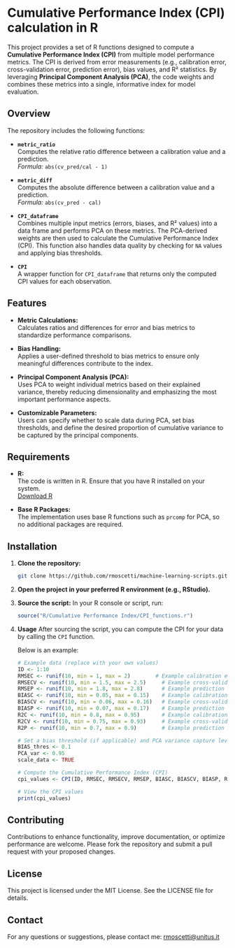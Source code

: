 # Cumulative Performance Index (CPI) calculation in R

This project provides a set of R functions designed to compute a **Cumulative Performance Index (CPI)** from multiple model performance metrics. The CPI is derived from error measurements (e.g., calibration error, cross-validation error, prediction error), bias values, and R² statistics. By leveraging **Principal Component Analysis (PCA)**, the code weights and combines these metrics into a single, informative index for model evaluation.

## Overview

The repository includes the following functions:

- **`metric_ratio`**  
  Computes the relative ratio difference between a calibration value and a prediction.  
  _Formula:_ `abs(cv_pred/cal - 1)`

- **`metric_diff`**  
  Computes the absolute difference between a calibration value and a prediction.  
  _Formula:_ `abs(cv_pred - cal)`

- **`CPI_dataframe`**  
  Combines multiple input metrics (errors, biases, and R² values) into a data frame and performs PCA on these metrics. The PCA-derived weights are then used to calculate the Cumulative Performance Index (CPI). This function also handles data quality by checking for `NA` values and applying bias thresholds.

- **`CPI`**  
  A wrapper function for `CPI_dataframe` that returns only the computed CPI values for each observation.

## Features

- **Metric Calculations:**  
  Calculates ratios and differences for error and bias metrics to standardize performance comparisons.

- **Bias Handling:**  
  Applies a user-defined threshold to bias metrics to ensure only meaningful differences contribute to the index.

- **Principal Component Analysis (PCA):**  
  Uses PCA to weight individual metrics based on their explained variance, thereby reducing dimensionality and emphasizing the most important performance aspects.

- **Customizable Parameters:**  
  Users can specify whether to scale data during PCA, set bias thresholds, and define the desired proportion of cumulative variance to be captured by the principal components.

## Requirements

- **R:**  
  The code is written in R. Ensure that you have R installed on your system.  
  [Download R](https://cran.r-project.org/)

- **Base R Packages:**  
  The implementation uses base R functions such as `prcomp` for PCA, so no additional packages are required.

## Installation

1. **Clone the repository:**
    ```bash
    git clone https://github.com/rmoscetti/machine-learning-scripts.git
    ```

2. **Open the project in your preferred R environment (e.g., RStudio).**

3. **Source the script:**
    In your R console or script, run:
    ```r
    source("R/Cumulative Performance Index/CPI_functions.r")
    ```

4. **Usage**
    After sourcing the script, you can compute the CPI for your data by calling the `CPI` function.

   Below is an example:
    ```r
    # Example data (replace with your own values)
    ID <- 1:10
    RMSEC <- runif(10, min = 1, max = 2)        # Example calibration errors
    RMSECV <- runif(10, min = 1.5, max = 2.5)     # Example cross-validation errors
    RMSEP <- runif(10, min = 1.8, max = 2.8)      # Example prediction errors
    BIASC <- runif(10, min = 0.05, max = 0.15)    # Example calibration bias values
    BIASCV <- runif(10, min = 0.06, max = 0.16)   # Example cross-validation bias values
    BIASP <- runif(10, min = 0.07, max = 0.17)    # Example prediction bias values
    R2C <- runif(10, min = 0.8, max = 0.95)       # Example calibration R² values
    R2CV <- runif(10, min = 0.75, max = 0.93)     # Example cross-validation R² values
    R2P <- runif(10, min = 0.7, max = 0.9)        # Example prediction R² values

    # Set a bias threshold (if applicable) and PCA variance capture level
    BIAS_thres <- 0.1
    PCA_var <- 0.95
    scale_data <- TRUE

    # Compute the Cumulative Performance Index (CPI)
    cpi_values <- CPI(ID, RMSEC, RMSECV, RMSEP, BIASC, BIASCV, BIASP, R2C, R2CV, R2P, BIAS_thres, PCA_var, scale_data)

    # View the CPI values
    print(cpi_values)
    ```

## Contributing
Contributions to enhance functionality, improve documentation, or optimize performance are welcome. Please fork the repository and submit a pull request with your proposed changes.

## License
This project is licensed under the MIT License. See the LICENSE file for details.

## Contact
For any questions or suggestions, please contact me: rmoscetti@unitus.it
